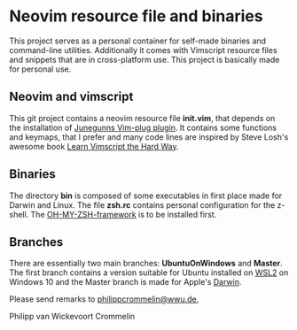 # Neovim resource file and binaries
This project serves as a personal container for self-made binaries and
command-line utilities. Additionally it comes with Vimscript resource files
and snippets that are in cross-platform use. This project is basically made for
personal use.

## Neovim and vimscript
This git project contains a neovim resource file **init.vim**,
that depends on the installation of [Junegunns Vim-plug plugin](https://github.com/Junegunn/vim-plug).
It contains some functions and keymaps, that I prefer and many code lines are
inspired by Steve Losh's awesome book [Learn Vimscript the Hard
Way](https://learnvimscriptthehardway.stevelosh.com).

## Binaries
The directory **bin** is composed of some executables in first place made for Darwin
and Linux. The file **zsh.rc** contains personal configuration for the z-shell.
The [OH-MY-ZSH-framework](https://ohmyz.sh) is to be installed first.

## Branches
There are essentially two main branches: **UbuntuOnWindows** and **Master**. The first branch contains
a version suitable for Ubuntu installed on [WSL2](https://docs.microsoft.com/en-us/windows/wsl/) on Windows 10 and the Master branch is made for Apple's [Darwin](https://en.wikipedia.org/wiki/Darwin_(operating_system)).

Please send remarks to philippcrommelin@wwu.de,


Philipp van Wickevoort Crommelin


